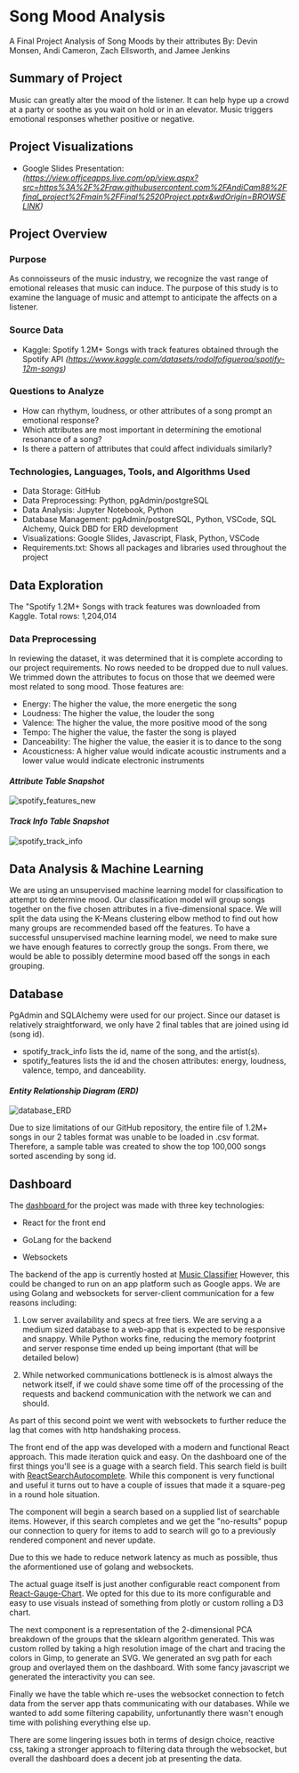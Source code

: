 # Song Mood Analysis

A Final Project Analysis of Song Moods by their attributes
By: Devin Monsen, Andi Cameron, Zach Ellsworth, and Jamee Jenkins

## Summary of Project

Music can greatly alter the mood of the listener. It can help hype up a crowd at a party or soothe as you wait on hold or in an elevator. Music triggers emotional responses whether positive or negative. 

## Project Visualizations

- Google Slides Presentation: *(https://view.officeapps.live.com/op/view.aspx?src=https%3A%2F%2Fraw.githubusercontent.com%2FAndiCam88%2Ffinal_project%2Fmain%2FFinal%2520Project.pptx&wdOrigin=BROWSELINK)*

## Project Overview

### Purpose

As connoisseurs of the music industry, we recognize the vast range of emotional releases that music can induce. The purpose of this study is to examine the language of music and attempt to anticipate the affects on a listener.

### Source Data

- Kaggle: Spotify 1.2M+ Songs with track features obtained through the Spotify API
  *(https://www.kaggle.com/datasets/rodolfofigueroa/spotify-12m-songs)*

### Questions to Analyze

- How can rhythym, loudness, or other attributes of a song prompt an emotional response?
- Which attributes are most important in determining the emotional resonance of a song?
- Is there a pattern of attributes that could affect individuals similarly?

### Technologies, Languages, Tools, and Algorithms Used

- Data Storage: GitHub
- Data Preprocessing: Python, pgAdmin/postgreSQL
- Data Analysis: Jupyter Notebook, Python
- Database Management: pgAdmin/postgreSQL, Python, VSCode, SQL Alchemy, Quick DBD for ERD development
- Visualizations: Google Slides, Javascript, Flask, Python, VSCode
- Requirements.txt: Shows all packages and libraries used throughout the project

## Data Exploration

The "Spotify 1.2M+ Songs with track features was downloaded from Kaggle. Total rows: 1,204,014

### Data Preprocessing

In reviewing the dataset, it was determined that it is complete according to our project requirements. No rows needed to be dropped due to null values. We trimmed down the attributes to focus on those that we deemed were most related to song mood. 
Those features are:

- Energy: The higher the value, the more energetic the song
- Loudness: The higher the value, the louder the song
- Valence: The higher the value, the more positive mood of the song
- Tempo: The higher the value, the faster the song is played
- Danceability: The higher the value, the easier it is to dance to the song
- Acousticness: A higher value would indicate acoustic instruments and a lower value would indicate electronic instruments 

#### *Attribute Table Snapshot*

![spotify_features_new](https://user-images.githubusercontent.com/108373151/207215024-af0a4589-8572-4a50-8800-d0f59636a9b5.jpg)

#### *Track Info Table Snapshot*

![spotify_track_info](https://user-images.githubusercontent.com/108373151/206340328-39d39290-fefe-4725-84a2-25218ec1a449.jpg)

## Data Analysis & Machine Learning

We are using an unsupervised machine learning model for classification to attempt to determine mood. Our classification model will group songs together on the five chosen attributes in a five-dimensional space. We will split the data using the K-Means clustering elbow method to find out how many groups are recommended based off the features. To have a successful unsupervised machine learning model, we need to make sure we have enough features to correctly group the songs. From there, we would be able to possibly determine mood based off the songs in each grouping.

## Database

PgAdmin and SQLAlchemy were used for our project. Since our dataset is relatively straightforward, we only have 2 final tables that are joined using id (song id). 

- spotify_track_info lists the id, name of the song, and the artist(s).
- spotify_features lists the id and the chosen attributes: energy, loudness, valence, tempo, and danceability.

#### *Entity Relationship Diagram (ERD)*

![database_ERD](https://user-images.githubusercontent.com/108373151/206344180-768641d9-bd53-499d-ad25-eaf53ca4c0ed.png)

Due to size limitations of our GitHub repository, the entire file of 1.2M+ songs in our 2 tables format was unable to be loaded in .csv format. Therefore, a sample table was created to show the top 100,000 songs sorted ascending by song id. 

## Dashboard

The [dashboard ](https://neuralburst.io/musicgroup)for the project was made with three key technologies:

- React for the front end

- GoLang for the backend

- Websockets

The backend of the app is currently hosted at [Music Classifier](https://neuralburst.io/musicgroup) However, this could be changed to run on an app platform such as Google apps. We are using Golang and websockets for server-client communication for a few reasons including:

1. Low server availability and specs at free tiers. We are serving a a medium sized database to a web-app that is expected to be responsive and snappy. While Python works fine, reducing the memory footprint and server response time ended up being important (that will be detailed below)

2. While networked communications bottleneck is is almost always the network itself, if we could shave some time off of the processing of the requests and backend communication with the network we can and should.

As part of this second point we went with websockets to further reduce the lag that comes with http handshaking process.

The front end of the app was developed with a modern and functional React approach. This made iteration quick and easy. On the dashboard one of the first things you'll see is a guage with a search field. This search field is built with [ReactSearchAutocomplete](https://www.npmjs.com/package/react-search-autocomplete). While this component is very functional and useful it turns out to have a couple of issues that made it a square-peg in a round hole situation.

The component will begin a search based on a supplied list of searchable items. However, if this search completes and we get the "no-results" popup our connection to query for items to add to search will go to a previously rendered component and never update.

Due to this we hade to reduce network latency as much as possible, thus the aformentioned use of golang and websockets.

The actual guage itself is just another configurable react component from [React-Gauge-Chart](https://www.npmjs.com/package/react-gauge-chart). We opted for this due to its more configurable and easy to use visuals instead of something from plotly or custom rolling a D3 chart.

The next component is a representation of the 2-dimensional PCA breakdown of the groups that the sklearn algorithm generated. This was custom rolled by taking a high resolution image of the chart and tracing the colors in Gimp, to generate an SVG. We generated an svg path for each group and overlayed them on the dashboard. With some fancy javascript we generated the interactivity you can see.

Finally we have the table which re-uses the websocket connection to fetch data from the server app thats communicating with our databases. While we wanted to add some filtering capability, unfortunantly there wasn't enough time with polishing everything else up.

There are some lingering issues both in terms of design choice, reactive css, taking a stronger approach to filtering data through the websocket, but overall the dashboard does a decent job at presenting the data.
